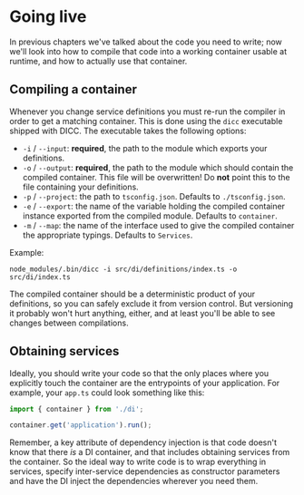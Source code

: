 # Going live

In previous chapters we've talked about the code you need to write; now we'll
look into how to compile that code into a working container usable at runtime,
and how to actually use that container.


## Compiling a container

Whenever you change service definitions you must re-run the compiler in order
to get a matching container. This is done using the `dicc` executable shipped
with DICC. The executable takes the following options:

- `-i` / `--input`: **required**, the path to the module which exports your
  definitions.
- `-o` / `--output`: **required**, the path to the module which should contain
  the compiled container. This file will be overwritten! Do **not** point this
  to the file containing your definitions.
- `-p` / `--project`: the path to `tsconfig.json`. Defaults to
  `./tsconfig.json`.
- `-e` / `--export`: the name of the variable holding the compiled container
  instance exported from the compiled module. Defaults to `container`.
- `-m` / `--map`: the name of the interface used to give the compiled container
  the appropriate typings. Defaults to `Services`.

Example:

```shell
node_modules/.bin/dicc -i src/di/definitions/index.ts -o src/di/index.ts
```

The compiled container should be a deterministic product of your definitions,
so you can safely exclude it from version control. But versioning it probably
won't hurt anything, either, and at least you'll be able to see changes between
compilations.


## Obtaining services

Ideally, you should write your code so that the only places where you explicitly
touch the container are the entrypoints of your application. For example, your
`app.ts` could look something like this:

```typescript
import { container } from './di';

container.get('application').run();
```

Remember, a key attribute of dependency injection is that code doesn't know
that there _is_ a DI container, and that includes obtaining services from the
container. So the ideal way to write code is to wrap everything in services,
specify inter-service dependencies as constructor parameters and have the DI
inject the dependencies wherever you need them.
